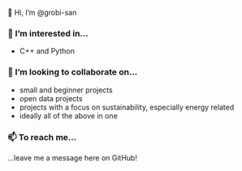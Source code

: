 👋 Hi, I’m @grobi-san

### 🌱 I’m interested in...
- C++ and Python

### 👀 I’m looking to collaborate on...
- small and beginner projects
- open data projects
- projects with a focus on sustainability, especially energy related
- ideally all of the above in one

### 📫 To reach me...
...leave me a message here on GitHub!

<!---
grobi-san/grobi-san is a ✨ special ✨ repository because its `README.md` (this file) appears on your GitHub profile.
You can click the Preview link to take a look at your changes.
--->
